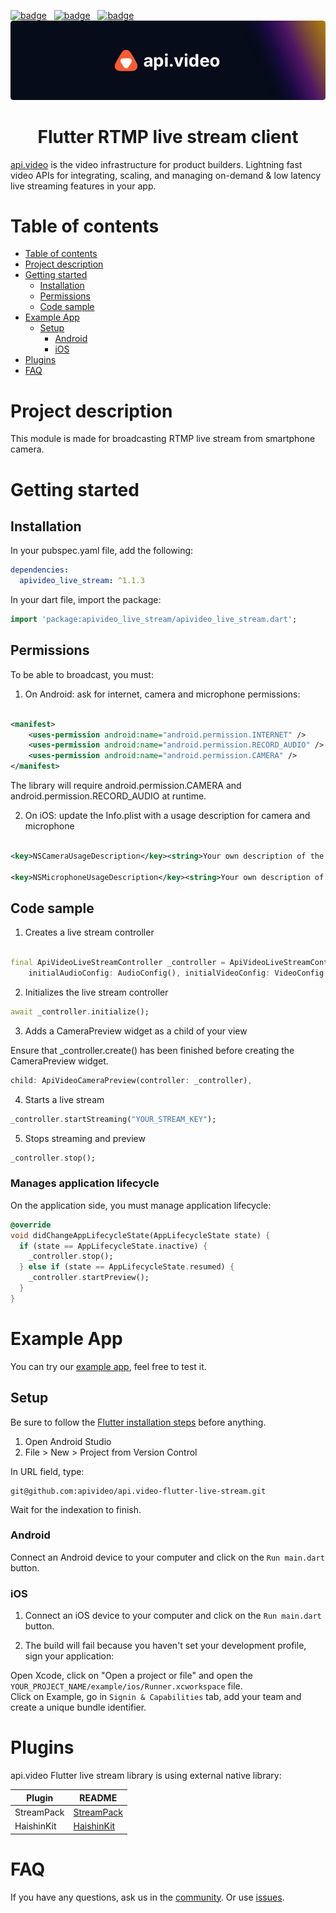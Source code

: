 [![badge](https://img.shields.io/twitter/follow/api_video?style=social)](https://twitter.com/intent/follow?screen_name=api_video)
&nbsp; [![badge](https://img.shields.io/github/stars/apivideo/api.video-flutter-live-stream?style=social)](https://github.com/apivideo/api.video-flutter-live-stream)
&nbsp; [![badge](https://img.shields.io/discourse/topics?server=https%3A%2F%2Fcommunity.api.video)](https://community.api.video)
![](https://github.com/apivideo/.github/blob/main/assets/apivideo_banner.png)

<h1 align="center">Flutter RTMP live stream client</h1>

[api.video](https://api.video) is the video infrastructure for product builders. Lightning fast
video APIs for integrating, scaling, and managing on-demand & low latency live streaming features in
your app.

# Table of contents

- [Table of contents](#table-of-contents)
- [Project description](#project-description)
- [Getting started](#getting-started)
    - [Installation](#installation)
    - [Permissions](#permissions)
    - [Code sample](#code-sample)
- [Example App](#example-app)
    - [Setup](#setup)
        - [Android](#android)
        - [iOS](#ios)
- [Plugins](#plugins)
- [FAQ](#faq)

# Project description

This module is made for broadcasting RTMP live stream from smartphone camera.

# Getting started

## Installation

In your pubspec.yaml file, add the following:

```yaml
dependencies:
  apivideo_live_stream: ^1.1.3
```

In your dart file, import the package:

```dart 
import 'package:apivideo_live_stream/apivideo_live_stream.dart';
```

## Permissions

To be able to broadcast, you must:

1) On Android: ask for internet, camera and microphone permissions:

```xml

<manifest>
    <uses-permission android:name="android.permission.INTERNET" />
    <uses-permission android:name="android.permission.RECORD_AUDIO" />
    <uses-permission android:name="android.permission.CAMERA" />
</manifest>
```

The library will require android.permission.CAMERA and android.permission.RECORD_AUDIO at runtime.

2) On iOS: update the Info.plist with a usage description for camera and microphone

```xml

<key>NSCameraUsageDescription</key><string>Your own description of the purpose</string>

<key>NSMicrophoneUsageDescription</key><string>Your own description of the purpose</string>
```

## Code sample

1. Creates a live stream controller

```dart

final ApiVideoLiveStreamController _controller = ApiVideoLiveStreamController(
    initialAudioConfig: AudioConfig(), initialVideoConfig: VideoConfig.withDefaultBitrate());
```

2. Initializes the live stream controller

```dart
await _controller.initialize();
```

3. Adds a CameraPreview widget as a child of your view

Ensure that _controller.create() has been finished before creating the CameraPreview widget.

```dart
child: ApiVideoCameraPreview(controller: _controller),
```

4. Starts a live stream

```dart
_controller.startStreaming("YOUR_STREAM_KEY");
```

5. Stops streaming and preview

```dart
_controller.stop();
```

### Manages application lifecycle

On the application side, you must manage application lifecycle:

```dart
@override
void didChangeAppLifecycleState(AppLifecycleState state) {
  if (state == AppLifecycleState.inactive) {
    _controller.stop();
  } else if (state == AppLifecycleState.resumed) {
    _controller.startPreview();
  }
}
```

# Example App

You can try
our [example app](https://github.com/apivideo/api.video-flutter-live-stream/tree/master/example),
feel free to test it.

## Setup

Be sure to follow the [Flutter installation steps](https://docs.flutter.dev/get-started/) before
anything.

1) Open Android Studio
2) File > New > Project from Version Control

In URL field, type:

```shell
git@github.com:apivideo/api.video-flutter-live-stream.git
```

Wait for the indexation to finish.

### Android

Connect an Android device to your computer and click on the `Run main.dart` button.

### iOS

1) Connect an iOS device to your computer and click on the `Run main.dart` button.

2) The build will fail because you haven't set your development profile, sign your application:

Open Xcode, click on "Open a project or file" and open
the `YOUR_PROJECT_NAME/example/ios/Runner.xcworkspace` file.
<br />Click on Example, go in `Signin & Capabilities` tab, add your team and create a unique bundle
identifier.

# Plugins

api.video Flutter live stream library is using external native library:

| Plugin     | README       |
|------------|--------------|
| StreamPack | [StreamPack] |
| HaishinKit | [HaishinKit] |

# FAQ

If you have any questions, ask us in the [community](https://community.api.video). Or
use [issues](https://github.com/apivideo/api.video-flutter-live-stream/issues).

[//]: # (These are reference links used in the body of this note and get stripped out when the markdown processor does its job. There is no need to format nicely because it shouldn't be seen. Thanks SO - http://stackoverflow.com/questions/4823468/store-comments-in-markdown-syntax)

[StreamPack]: <https://github.com/ThibaultBee/StreamPack>

[HaishinKit]: <https://github.com/shogo4405/HaishinKit.swift>

